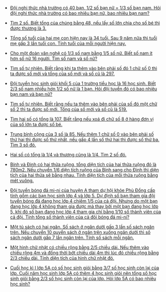 
- [Đội nghi thức nhà trường có 40 bạn, 1/2 số bạn nữ = 1/3 số bạn nam. Hỏi đội nghi thức nhà trường có bao nhiêu bạn nữ, bao nhiêu bạn nam?](05/tong_ty_hieu_ty/1.md)

- [Tìm 2 số. Biết tổng của chúng bằng 48, nếu lấy số lớn chia cho số bé thì được thương là 3.](05/tong_ty_hieu_ty/2.md)

- [Tổng số tuổi của hai mẹ con hiện nay là 34 tuổi. Sau 9 năm nữa thì tuổi mẹ gấp 3 lần tuổi con. Tính tuổi của mỗi người hiện nay.](05/tong_ty_hieu_ty/3.md)

- [Cho một đoàn văn nghệ có 1/3 số nam bằng 1/5 số nữ. Biết số nam ít hơn số nữ 16 người. Tìm số nam và số nữ?](05/tong_ty_hieu_ty/4.md)

- [Tìm số tự nhiên. Biết rằng khi ta thêm vào bên phải số đó 1 chữ số 0 thì ta được số mới và tổng của số mới và số cũ là 297.](05/tong_ty_hieu_ty/5.md)

- [Đội tuyển học sinh giỏi khối 5 của 1 trường tiểu học là 16 học sinh. Biết 2/3 số nam nhiều hơn 1/2 số nữ là 1 bạn. Hỏi đội tuyển đó có bao nhiêu bạn nam và bạn nữ?](05/tong_ty_hieu_ty/6.md)

- [Tìm số tự nhiên. Biết rằng nếu ta thêm vào bên phải của số đó một chữ số 2 thì ta được số mới. Tổng của số mới và số cũ là 519.](05/tong_ty_hieu_ty/7.md)

- [Tìm hai số có tổng là 107. Biết rằng nếu xoá đi chữ số 8 ở hàng đơn vị của số lớn ta được số bé.](05/tong_ty_hieu_ty/8.md)

- [Trung bình cộng của 3 số là 85. Nếu thêm 1 chữ số 0 vào bên phải số thứ hai thì được số thứ nhất, nếu gấp 4 lần số thứ hai thì được số thứ ba. Tìm 3 số đó.](05/tong_ty_hieu_ty/9.md)

- [Hai số có tổng là 1/4 và thương cũng là 1/4. Tìm 2 số đó.](05/tong_ty_hieu_ty/10.md)

- [Bính và Đinh có hai thửa ruộng, tổng diện tích của hai thửa ruộng đó là 780m2. Nếu chuyển 1/6 diện tích ruộng của Bính sang cho Đinh thì diện tích của hai thửa sẽ bằng nhau. Tính diện tích của mỗi thửa ruộng bằng mét vuông.](05/tong_ty_hieu_ty/11.md)

- [Đội tuyển bóng đá mi-ni của huyện A tham dự hội khỏe Phù Đổng cấp tỉnh gồm các bạn học sinh lớp 4 và lớp 5. Dự định số bạn tham gia đội tuyển bóng đá đang học lớp 4 chiếm 1/5 của cả đội. Nhưng do một bạn đang học lớp 4 không tham gia được mà thay bởi một bạn đang học lớp 5, khi đó số bạn đang học lớp 4 tham gia chỉ bằng 1/10 số thành viên của cả đội. Tính tổng số thành viên của cả đôi bóng đá mi-ni?](05/tong_ty_hieu_ty/12.md)

- [Một tủ sách có hai ngăn. Số sách ở ngăn dưới gấp 3 lần số sách ngăn trên. Nếu chuyển 10 quyển sách ở ngăn trên xuống ngăn dưới thì số sách ngăn dưới gấp 7 lần ngăn trên. Tính số sách mỗi ngăn.](05/tong_ty_hieu_ty/13.md)

- [Một hình chữ nhật có chiều rộng bằng 2/5 chiều dài. Nếu thêm vào chiều rộng 4m và đồng thời bớt chiều dài 4m thì lúc đó chiều rộng bằng 2/3 chiều dài. Tính diện tích của hình chữ nhật đó.](05/tong_ty_hieu_ty/14.md)

- [Cuối học kì I lớp 5A có số học sinh giỏi bằng 3/7 số học sinh còn lại của lớp. Cuối năm học sinh lớp 5A có thêm 4 học sinh giỏi nên tổng số học sinh giỏi bằng 2/3 số học sinh còn lại của lớp. Hỏi lớp 5A có bao nhiêu học sinh?](05/tong_ty_hieu_ty/15.md)
